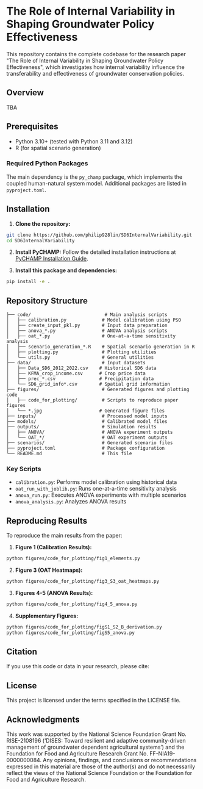 # The Role of Internal Variability in Shaping Groundwater Policy Effectiveness

This repository contains the complete codebase for the research paper "The Role of Internal Variability in Shaping Groundwater Policy Effectiveness", which investigates how internal variability influence the transferability and effectiveness of groundwater conservation policies.

## Overview

TBA

## Prerequisites

- Python 3.10+ (tested with Python 3.11 and 3.12)
- R (for spatial scenario generation)

### Required Python Packages

The main dependency is the `py_champ` package, which implements the coupled human-natural system model. Additional packages are listed in `pyproject.toml`.

## Installation

1. **Clone the repository:**
```bash
git clone https://github.com/philip928lin/SD6InternalVariability.git
cd SD6InternalVariability
```

2. **Install PyCHAMP:**
Follow the detailed installation instructions at [PyCHAMP Installation Guide](https://github.com/philip928lin/PyCHAMP).

3. **Install this package and dependencies:**
```bash
pip install -e .
```

## Repository Structure

```
├── code/                           # Main analysis scripts
│   ├── calibration.py             # Model calibration using PSO
│   ├── create_input_pkl.py        # Input data preparation
│   ├── anova_*.py                 # ANOVA analysis scripts
│   ├── oat_*.py                   # One-at-a-time sensitivity analysis
│   ├── scenario_generation_*.R    # Spatial scenario generation in R
│   ├── plotting.py                # Plotting utilities
│   └── utils.py                   # General utilities
├── data/                          # Input datasets
│   ├── Data_SD6_2012_2022.csv    # Historical SD6 data
│   ├── KFMA_crop_income.csv      # Crop price data
│   ├── prec_*.csv                # Precipitation data
│   └── SD6_grid_info*.csv        # Spatial grid information
├── figures/                       # Generated figures and plotting code
│   ├── code_for_plotting/         # Scripts to reproduce paper figures
│   └── *.jpg                     # Generated figure files
├── inputs/                        # Processed model inputs
├── models/                        # Calibrated model files
├── outputs/                       # Simulation results
│   ├── ANOVA/                     # ANOVA experiment outputs
│   └── OAT_*/                     # OAT experiment outputs
├── scenarios/                     # Generated scenario files
├── pyproject.toml                 # Package configuration
└── README.md                      # This file
```

### Key Scripts

- `calibration.py`: Performs model calibration using historical data
- `oat_run_with_joblib.py`: Runs one-at-a-time sensitivity analysis
- `anova_run.py`: Executes ANOVA experiments with multiple scenarios
- `anova_analysis.py`: Analyzes ANOVA results

## Reproducing Results

To reproduce the main results from the paper:

1. **Figure 1 (Calibration Results):**
```bash
python figures/code_for_plotting/fig1_elements.py
```

2. **Figure 3 (OAT Heatmaps):**
```bash
python figures/code_for_plotting/fig3_S3_oat_heatmaps.py
```

3. **Figures 4-5 (ANOVA Results):**
```bash
python figures/code_for_plotting/fig4_5_anova.py
```

4. **Supplementary Figures:**
```bash
python figures/code_for_plotting/figS1_S2_B_derivation.py
python figures/code_for_plotting/figS5_anova.py
```

## Citation

If you use this code or data in your research, please cite:

## License

This project is licensed under the terms specified in the LICENSE file.

## Acknowledgments

This work was supported by the National Science Foundation Grant No. RISE-2108196 (‘DISES: Toward resilient and adaptive community-driven management of groundwater dependent agricultural systems’) and the Foundation for Food and Agriculture Research Grant No. FF-NIA19-0000000084. Any opinions, findings, and conclusions or recommendations expressed in this material are those of the author(s) and do not necessarily reflect the views of the National Science Foundation or the Foundation for Food and Agriculture Research.